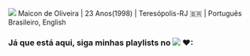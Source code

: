 <img src="https://cdn.discordapp.com/attachments/870060239288950834/878408464601342012/banner.gif" />
Maicon de Oliveira  |  23 Anos(1998)  |  Teresópolis-RJ 🇧🇷   |  Português Brasileiro, English   


### **Já que está aqui, siga minhas playlists no** <a href="https://open.spotify.com/user/maiconcrvg21?si=bd6d7b14e76c4062"><img src="https://img.shields.io/badge/Spotify-1ED760?&style=for-the-badge&logo=spotify&logoColor=white" /></a> ❤:
